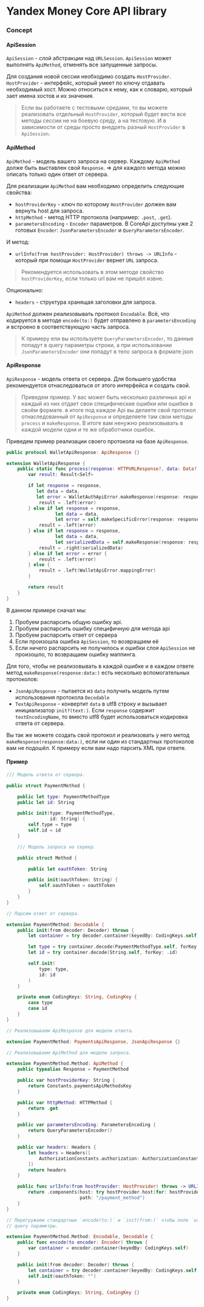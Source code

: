 # Yandex Money Core API library

### Concept

#### ApiSession

`ApiSession` - слой абстракции над `URLSession`. `ApiSession` может выполнять `ApiMethod`, 
отменять все запущенные запросы.

Для создания новой сессии необходимо создать `HostProvider`. `HostProvider` - интерфейс, который умеет
по ключу отдавать необходимый хост. Можно относиться к нему, как к словарю, который зает имена хостов и
их значения.

> Если вы работаете с тестовыми средами, то вы можете реализовать отдельный `HostProvider`, который будет
> вести все методы сессии не на боевую среду, а на тестовую. И в зависимости от среды просто внедрять
> разный `HostProvider` в `ApiSession`.

#### ApiMethod

`ApiMethod` - модель вашего запроса на сервер. Каждому `ApiMethod` долже быть выставлен свой `Response`.
=> для каждого метода можно описать только один ответ от сервера.

Для реализации `ApiMethod` вам необходимо определить следующие свойства:

* `hostProviderKey` - ключ по которому `HostProvider` должен вам вернуть host для запроса.
* `httpMethod` - метод HTTP протокола (например: `.post`, `.get`).
* `parametersEncoding` - `Encoder` параметров. В CoreApi доступны уже 2 готовых `Encoder`: `JsonParametersEncoder` и `QueryParametersEncoder`.

И метод:
* `urlInfo(from hostProvider: HostProvider) throws -> URLInfo` - который при помощи `HostProvider` вернет `URL` запроса.

> Рекомендуется использовать в этом методе свойство `hostProviderKey`, если только url вам не пришёл извне.
 
Опционально:
* `headers` - структура хранящая заголовки для запроса.

`ApiMethod` должен реализовывать протокол `Encodable`. Всё, что кодируется в методе `encode(to:)` будет
отправлено в `parametersEncoding` и встроено в соответствующую часть запроса. 

> К примеру ели вы используете `QueryParametersEncoder`, то данные попадут в query параметры строки, а при
> использовании `JsonParametersEncoder` они попадут в тело запроса в формате json

#### ApiResponse

`ApiResponse` - модель ответа от сервера. Для большего удобства рекомендуется отнаследоваться от этого 
интерфейса и создать свой. 

> Приведем пример. У вас может быть несколько различных api и каждый из них отдает свои специфические ошибки
> или ошибки в своём формате. в итоге под каждое Api вы делаете свой протокол отнаследованный от `ApiResponse`
> и определяете там свои методы `process` и `makeResponse`. В итоге вам ненужно реализовывать в каждой модели
> одни и те же обработчики ошибок.

Приведем пример реализации своего протокола на базе `ApiResponse`.

```swift
public protocol WalletApiResponse: ApiResponse {}

extension WalletApiResponse {
    public static func process(response: HTTPURLResponse?, data: Data?, error: Error?) -> Result<Self> {
        var result: Result<Self>

        if let response = response,
           let data = data,
           let error = WalletAuthApiError.makeResponse(response: response, data: data) {
            result = .left(error)
        } else if let response = response,
                  let data = data,
                  let error = self.makeSpecificError(response: response, data: data) {
            result = .left(error)
        } else if let response = response,
                  let data = data,
                  let serializedData = self.makeResponse(response: response, data: data) {
            result = .right(serializedData)
        } else if let error = error {
            result = .left(error)
        } else {
            result = .left(WalletApiError.mappingError)
        }

        return result
    }
}
```

В данном примере сначал мы:
1. Пробуем распарсить общую ошибку api. 
2. Пробуем распарсить ошибку специфичную для метода api
3. Пробуем распарсить ответ от сервера
4. Если произошла ошибка `ApiSession`, то возвращаем её
5. Если ничего распарсить не получилось и ошибки слоя `ApiSession` не произошло, то возвращаем ошибку маппинга. 

Для того, чтобы не реализовывать в каждой ошибке и в каждом ответе метод `makeResponse(response:data:)`
есть несколько вспомогательных протоколов:

* `JsonApiResponse` - пытается из `data` получить модель путем использования протокола `Decodable`
* `TextApiResponse` - конвертит `data` в utf8 строку и вызывает инициализатор `init?(text:)`. Если `response` содержит
`textEncodingName`, то вместо utf8 будет использоваться кодировка ответа от сервера.

Вы так же можете создать свой протокол и реализовать у него метод `makeResponse(response:data:)`, если
ни один из стандартных протоколов вам не подошёл. К примеру если вам надо парсить XML при ответе.

#### Пример

```swift
/// Модель ответа от сервера.

public struct PaymentMethod {

    public let type: PaymentMethodType
    public let id: String

    public init(type: PaymentMethodType,
                id: String) {
        self.type = type
        self.id = id
    }

    /// Модель запроса на сервер.

    public struct Method {

        public let oauthToken: String

        public init(oauthToken: String) {
            self.oauthToken = oauthToken
        }
    }
}

// Парсим ответ от сервера.

extension PaymentMethod: Decodable {
    public init(from decoder: Decoder) throws {
        let container = try decoder.container(keyedBy: CodingKeys.self)

        let type = try container.decode(PaymentMethodType.self, forKey: .type)
        let id = try container.decode(String.self, forKey: .id)

        self.init(
            type: type,
            id: id
        )
    }

    private enum CodingKeys: String, CodingKey {
        case type
        case id
    }
}

// Реализовываем ApiResponse для модели ответа.

extension PaymentMethod: PaymentsApiResponse, JsonApiResponse {}

// Реализовываем ApiMethod для модели запроса.

extension PaymentMethod.Method: ApiMethod {
    public typealias Response = PaymentMethod

    public var hostProviderKey: String {
        return Constants.paymentsApiMethodsKey
    }

    public var httpMethod: HTTPMethod {
        return .get
    }

    public var parametersEncoding: ParametersEncoding {
        return QueryParametersEncoder()
    }

    public var headers: Headers {
        let headers = Headers([
            AuthorizationConstants.authorization: AuthorizationConstants.basicAuthorizationPrefix + oauthToken,
        ])
        return headers
    }

    public func urlInfo(from hostProvider: HostProvider) throws -> URLInfo {
        return .components(host: try hostProvider.host(for: hostProviderKey),
                           path: "/payment_method")
    }
}

// Перегружаем стандартные `encode(to:)` и `init(from:)` чтобы поле `oauthToken` не попало в 
// query параметры.

extension PaymentMethod.Method: Encodable, Decodable {
    public func encode(to encoder: Encoder) throws {
        var container = encoder.container(keyedBy: CodingKeys.self)
    }

    public init(from decoder: Decoder) throws {
        let container = try decoder.container(keyedBy: CodingKeys.self)
        self.init(oauthToken: "")
    }

    private enum CodingKeys: String, CodingKey {}
}
```